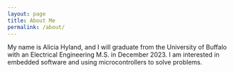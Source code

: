 ```yaml
---
layout: page
title: About Me
permalink: /about/
---
```


My name is Alicia Hyland, and I will graduate from the University of Buffalo with an Electrical Engineering M.S. in December 2023. I am interested in embedded software and using 
microcontrollers to solve problems. 
